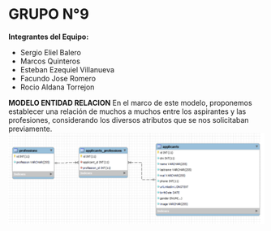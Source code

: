 # GRUPO N°9

**Integrantes del Equipo:**
- Sergio Eliel Balero
- Marcos Quinteros
- Esteban Ezequiel Villanueva
- Facundo Jose Romero
- Rocio Aldana Torrejon

 **MODELO ENTIDAD RELACION**
 En el marco de este modelo, proponemos establecer una relación de muchos a muchos entre los aspirantes y las profesiones, considerando los diversos atributos que se nos solicitaban previamente.
![modelo](merChallenge.png)
